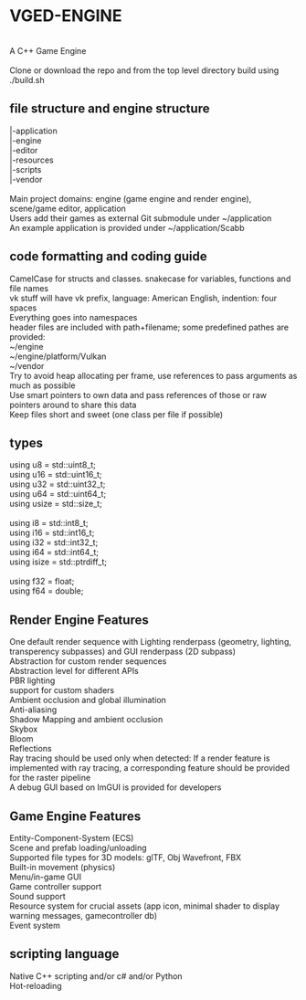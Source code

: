 # VGED-ENGINE
<br>
A C++ Game Engine<br>
<br>
Clone or download the repo and from the top level directory build using ./build.sh<br>

## file structure and engine structure
|-application<br>
|-engine<br>
|-editor<br>
|-resources<br>
|-scripts<br>
|-vendor<br>
<br>
Main project domains: engine (game engine and render engine), scene/game editor, application<br>
Users add their games as external Git submodule under ~/application<br>
An example application is provided under ~/application/Scabb<br>

## code formatting and coding guide
CamelCase for structs and classes. snakecase for variables, functions and file names<BR>
vk stuff will have vk prefix, language: American English, indention: four spaces<BR>
Everything goes into namespaces<BR>
header files are included with path+filename; some predefined pathes are provided:<BR>
~/engine<BR>
~/engine/platform/Vulkan<BR>
~/vendor<BR>
Try to avoid heap allocating per frame, use references to pass arguments as much as possible<br>
Use smart pointers to own data and pass references of those or raw pointers around to share this data<br>
Keep files short and sweet (one class per file if possible)<br>

## types
using u8 = std::uint8_t;<br>
using u16 = std::uint16_t;<br>
using u32 = std::uint32_t;<br>
using u64 = std::uint64_t;<br>
using usize = std::size_t;<br>
<br>
using i8 = std::int8_t;<br>
using i16 = std::int16_t;<br>
using i32 = std::int32_t;<br>
using i64 = std::int64_t;<br>
using isize = std::ptrdiff_t;<br>
<br>
using f32 = float;<br>
using f64 = double;<br>

## Render Engine Features
One default render sequence with Lighting renderpass (geometry, lighting, transperency subpasses) and GUI renderpass (2D subpass)<br>
Abstraction for custom render sequences<br>
Abstraction level for different APIs<br>
PBR lighting<br>
support for custom shaders<br>
Ambient occlusion and global illumination<br>
Anti-aliasing<br>
Shadow Mapping and ambient occlusion<br>
Skybox<br>
Bloom<br>
Reflections<br>
Ray tracing should be used only when detected: If a render feature is implemented with ray tracing, a corresponding feature should be provided for the raster pipeline<br>
A debug GUI based on ImGUI is provided for developers<br>

## Game Engine Features
Entity-Component-System (ECS)<br>
Scene and prefab loading/unloading<br>
Supported file types for 3D models: glTF, Obj Wavefront, FBX<br>
Built-in movement (physics)<br>
Menu/in-game GUI<br>
Game controller support<br>
Sound support<br>
Resource system for crucial assets (app icon, minimal shader to display warning messages, gamecontroller db)<br>
Event system<br>

## scripting language
Native C++ scripting and/or c# and/or Python<br>
Hot-reloading<br>